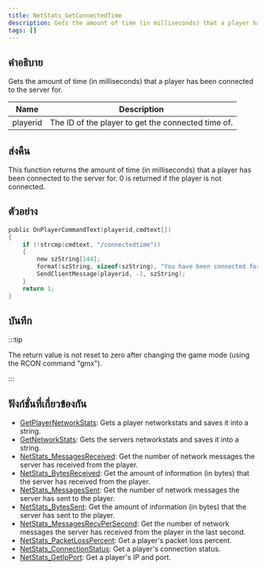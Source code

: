 ```yaml
---
title: NetStats_GetConnectedTime
description: Gets the amount of time (in milliseconds) that a player has been connected to the server for.
tags: []
---
```


## คำอธิบาย

Gets the amount of time (in milliseconds) that a player has been connected to the server for.

| Name     | Description                                        |
| -------- | -------------------------------------------------- |
| playerid | The ID of the player to get the connected time of. |

## ส่งคืน

This function returns the amount of time (in milliseconds) that a player has been connected to the server for. 0 is returned if the player is not connected.

## ตัวอย่าง

```c
public OnPlayerCommandText(playerid,cmdtext[])
{
    if (!strcmp(cmdtext, "/connectedtime"))
    {
        new szString[144];
        format(szString, sizeof(szString), "You have been connected for %i milliseconds.", NetStats_GetConnectedTime(playerid));
        SendClientMessage(playerid, -1, szString);
    }
    return 1;
}
```

## บันทึก

:::tip

The return value is not reset to zero after changing the game mode (using the RCON command "gmx").

:::

## ฟังก์ชั่นที่เกี่ยวข้องกัน

- [GetPlayerNetworkStats](../functions/GetPlayerNetworkStats.md): Gets a player networkstats and saves it into a string.
- [GetNetworkStats](../functions/GetNetworkStats.md): Gets the servers networkstats and saves it into a string.
- [NetStats_MessagesReceived](../functions/NetStats_MessagesReceived.md): Get the number of network messages the server has received from the player.
- [NetStats_BytesReceived](../functions/NetStats_BytesReceived.md): Get the amount of information (in bytes) that the server has received from the player.
- [NetStats_MessagesSent](../functions/NetStats_MessagesSent): Get the number of network messages the server has sent to the player.
- [NetStats_BytesSent](../functions/NetStats_BytesSent.md): Get the amount of information (in bytes) that the server has sent to the player.
- [NetStats_MessagesRecvPerSecond](../functions/NetStats_MessagesRecvPerSecond.md): Get the number of network messages the server has received from the player in the last second.
- [NetStats_PacketLossPercent](../functions/NetStats_PacketLossPercent.md): Get a player's packet loss percent.
- [NetStats_ConnectionStatus](../functions/NetStats_ConnectionStatus.md): Get a player's connection status.
- [NetStats_GetIpPort](../functions/NetStats_GetIpPort.md): Get a player's IP and port.
